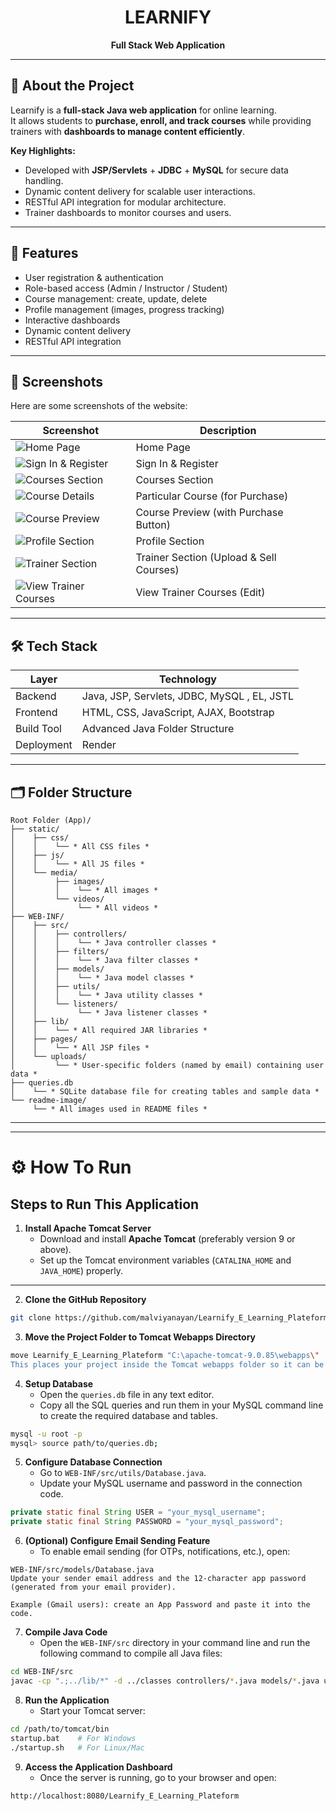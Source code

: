 <div align="center">

# LEARNIFY

**Full Stack Web Application**

</div>

---

## 📌 About the Project

Learnify is a **full-stack Java web application** for online learning.  
It allows students to **purchase, enroll, and track courses** while providing trainers with **dashboards to manage content efficiently**.

**Key Highlights:**

- Developed with **JSP/Servlets** + **JDBC** + **MySQL** for secure data handling.
- Dynamic content delivery for scalable user interactions.
- RESTful API integration for modular architecture.
- Trainer dashboards to monitor courses and users.

---

## 🚀 Features

- User registration & authentication
- Role-based access (Admin / Instructor / Student)
- Course management: create, update, delete
- Profile management (images, progress tracking)
- Interactive dashboards
- Dynamic content delivery
- RESTful API integration

---

## 📸 Screenshots

Here are some screenshots of the website:

| Screenshot | Description |
|------------|-------------|
| ![Home Page](readme_images/image5.png) | Home Page |
| ![Sign In & Register](readme_images/image6.png) | Sign In & Register |
| ![Courses Section](readme_images/image7.png) | Courses Section |
| ![Course Details](readme_images/image8.png) | Particular Course (for Purchase) |
| ![Course Preview](readme_images/image9.png) | Course Preview (with Purchase Button) |
| ![Profile Section](readme_images/image10.png) | Profile Section |
| ![Trainer Section](readme_images/image11.png) | Trainer Section (Upload & Sell Courses) |
| ![View Trainer Courses](readme_images/course12.png) | View Trainer Courses (Edit) |


---

## 🛠️ Tech Stack

| Layer      | Technology                                  |
| ---------- | ------------------------------------------- |
| Backend    | Java, JSP, Servlets, JDBC, MySQL , EL, JSTL |
| Frontend   | HTML, CSS, JavaScript, AJAX, Bootstrap      |
| Build Tool | Advanced Java Folder Structure              |
| Deployment | Render                                      |

---

## 🗂️ Folder Structure

```
Root Folder (App)/
├── static/
│    ├── css/
│    │    └── * All CSS files *
│    ├── js/
│    │    └── * All JS files *
│    └── media/
│         ├── images/
│         │    └── * All images *
│         └── videos/
│              └── * All videos *
├── WEB-INF/
│    ├── src/
│    │    ├── controllers/
│    │    │    └── * Java controller classes *
│    │    ├── filters/
│    │    │    └── * Java filter classes *
│    │    ├── models/
│    │    │    └── * Java model classes *
│    │    ├── utils/
│    │    │    └── * Java utility classes *
│    │    └── listeners/
│    │         └── * Java listener classes *
│    ├── lib/
│    │    └── * All required JAR libraries *
│    ├── pages/
│    │    └── * All JSP files *
│    └── uploads/
│         └── * User-specific folders (named by email) containing user data *
├── queries.db
│    └── * SQLite database file for creating tables and sample data *
└── readme-image/
     └── * All images used in README files *

```

---

<!-- ## 💾 User Data Storage

After registration, each user gets a dedicated folder under `APPLICATION_USERS`.  
This folder stores all important user-specific data:

- Course videos
- Profile images
- Other content

> Each folder is named after the username for organized and secure storage. -->

---

# ⚙️ How To Run

## Steps to Run This Application

1. **Install Apache Tomcat Server**
   - Download and install **Apache Tomcat** (preferably version 9 or above).
   - Set up the Tomcat environment variables (`CATALINA_HOME` and `JAVA_HOME`) properly.

---

2. **Clone the GitHub Repository**

```bash
git clone https://github.com/malviyanayan/Learnify_E_Learning_Plateform.git
```

3. **Move the Project Folder to Tomcat Webapps Directory**

```bash
move Learnify_E_Learning_Plateform "C:\apache-tomcat-9.0.85\webapps\"
This places your project inside the Tomcat webapps folder so it can be deployed automatically when the server starts.
```

4. **Setup Database**
   - Open the `queries.db` file in any text editor.
   - Copy all the SQL queries and run them in your MySQL command line to create the required database and tables.

````bash
mysql -u root -p
mysql> source path/to/queries.db;
````

5. **Configure Database Connection**
   - Go to `WEB-INF/src/utils/Database.java`.
   - Update your MySQL username and password in the connection code.
```java
private static final String USER = "your_mysql_username";
private static final String PASSWORD = "your_mysql_password";
```

6. **(Optional) Configure Email Sending Feature**  
   - To enable email sending (for OTPs, notifications, etc.), open:  
```text
WEB-INF/src/models/Database.java
Update your sender email address and the 12-character app password (generated from your email provider).

Example (Gmail users): create an App Password and paste it into the code.
```

7. **Compile Java Code**
   - Open the `WEB-INF/src` directory in your command line and run the following command to compile all Java files:
```bash
cd WEB-INF/src
javac -cp ".;../lib/*" -d ../classes controllers/*.java models/*.java utils/*.java listeners/*.java
```

8. **Run the Application**
   - Start your Tomcat server:
```bash
cd /path/to/tomcat/bin
startup.bat    # For Windows
./startup.sh   # For Linux/Mac
```

9. **Access the Application Dashboard**
   - Once the server is running, go to your browser and open:
```text
http://localhost:8080/Learnify_E_Learning_Plateform
```
